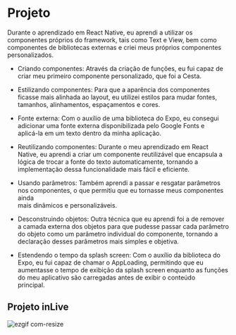 # **Projeto**

Durante o aprendizado em React Native, eu aprendi a utilizar os componentes próprios do framework, tais como Text e View, bem como componentes de bibliotecas externas e criei meus próprios componentes personalizados.

 - Criando componentes: Através da criação de funções, eu fui capaz de
   criar meu primeiro componente personalizado, que foi a Cesta.
   
   
 - Estilizando componentes: Para que a aparência dos componentes ficasse
   mais alinhada ao layout, eu utilizei estilos para mudar fontes,   
   tamanhos, alinhamentos, espaçamentos e cores.

   
   

 - Fonte externa: Com o auxílio de uma biblioteca do Expo, eu consegui  
   adicionar uma fonte externa disponibilizada pelo Google Fonts e   
   aplicá-la em um texto dentro da minha aplicação.

   
  

 - Reutilizando componentes: Durante o meu aprendizado em React Native, 
   eu aprendi a criar um componente reutilizável que encapsula a lógica 
   de trocar a fonte do texto automaticamente, tornando a implementação 
   dessa funcionalidade mais fácil e eficiente.

   
   

 - Usando parâmetros: Também aprendi a passar e resgatar parâmetros nos 
   componentes, o que permitiu que eu tornasse meus componentes ainda   
   mais dinâmicos e personalizáveis.

   
   

 - Desconstruindo objetos: Outra técnica que eu aprendi foi a de remover
   a camada externa dos objetos para que pudesse passar cada parâmetro  
   do objeto como um parâmetro individual do componente, tornando a   
   declaração desses parâmetros mais simples e objetiva.

   
   

 - Estendendo o tempo da splash screen: Com o auxílio da biblioteca do  
   Expo, eu fui capaz de chamar o AppLoading, permitindo que eu   
   aumentasse o tempo de exibição da splash screen enquanto as funções  
   do meu aplicativo são carregadas antes de exibir o conteúdo   
   principal.

## Projeto inLive

![ezgif com-resize](https://user-images.githubusercontent.com/87025218/228534574-7ba8f7ea-5f70-4e60-b794-ab43f9ad56ef.gif)


